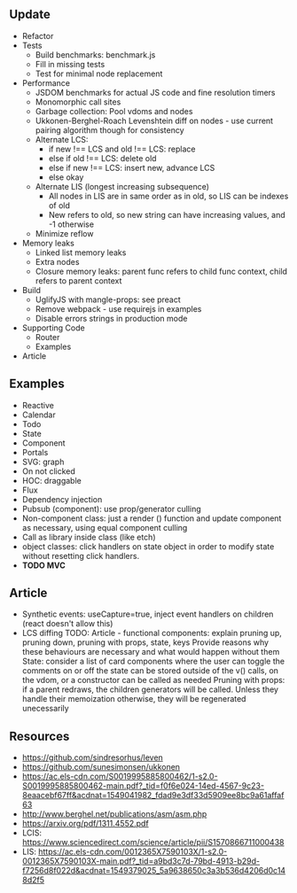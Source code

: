 
## Update
- Refactor
- Tests
    - Build benchmarks: benchmark.js
    - Fill in missing tests
    - Test for minimal node replacement
- Performance
    - JSDOM benchmarks for actual JS code and fine resolution timers
    - Monomorphic call sites
    - Garbage collection: Pool vdoms and nodes
    - Ukkonen-Berghel-Roach Levenshtein diff on nodes - use current pairing algorithm though for consistency
    - Alternate LCS:
        - if new !== LCS and old !== LCS: replace
        - else if old !== LCS: delete old
        - else if new !== LCS: insert new, advance LCS
        - else okay
    - Alternate LIS (longest increasing subsequence)
        - All nodes in LIS are in same order as in old, so LIS can be indexes of old
        - New refers to old, so new string can have increasing values, and -1 otherwise
    - Minimize reflow
- Memory leaks
    - Linked list memory leaks
    - Extra nodes
    - Closure memory leaks: parent func refers to child func context, child refers to parent context
- Build
    - UglifyJS with mangle-props: see preact
    - Remove webpack - use requirejs in examples
    - Disable errors strings in production mode
- Supporting Code
    - Router
    - Examples
- Article


## Examples
- Reactive
- Calendar
- Todo
- State
- Component
- Portals
- SVG: graph
- On not clicked
- HOC: draggable
- Flux
- Dependency injection
- Pubsub (component): use prop/generator culling
- Non-component class: just a render () function and update component as necessary, using equal component culling
- Call as library inside class (like etch)
- object classes: click handlers on state object in order to modify state without resetting click handlers.
- **TODO MVC**

## Article
- Synthetic events: useCapture=true, inject event handlers on children (react doesn't allow this)
- LCS diffing
TODO: Article - functional components: explain pruning up, pruning down, pruning with props, state, keys
Provide reasons why these behaviours are necessary and what would happen without them
State: consider a list of card components where the user can toggle the comments on or off
     the state can be stored outside of the v() calls, on the vdom, or a constructor can be called as needed
Pruning with props: if a parent redraws, the children generators will be called. Unless they handle
     their memoization otherwise, they will be regenerated unecessarily

## Resources
- https://github.com/sindresorhus/leven
- https://github.com/sunesimonsen/ukkonen
- https://ac.els-cdn.com/S0019995885800462/1-s2.0-S0019995885800462-main.pdf?_tid=f0f6e024-14ed-4567-9c23-8eaacebf67ff&acdnat=1549041982_fdad9e3df33d5909ee8bc9a61affaf63
- http://www.berghel.net/publications/asm/asm.php
- https://arxiv.org/pdf/1311.4552.pdf
- LCIS: https://www.sciencedirect.com/science/article/pii/S1570866711000438
- LIS: https://ac.els-cdn.com/0012365X7590103X/1-s2.0-0012365X7590103X-main.pdf?_tid=a9bd3c7d-79bd-4913-b29d-f7256d8f022d&acdnat=1549379025_5a9638650c3a3b536d4206d0c148d2f5
